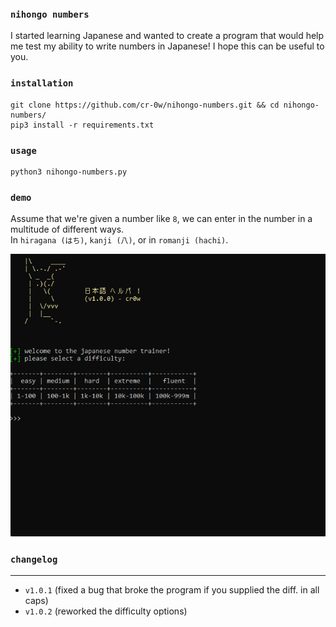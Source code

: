 ### `nihongo numbers`
I started learning Japanese and wanted to create a program that would help me test my ability to write numbers in Japanese! I hope this can be useful to you.

### `installation`
```
git clone https://github.com/cr-0w/nihongo-numbers.git && cd nihongo-numbers/
pip3 install -r requirements.txt
```

### `usage`
```
python3 nihongo-numbers.py 
```

### `demo`
Assume that we're given a number like `8`, we can enter in the number in a multitude of different ways. 
<br> In `hiragana (はち)`, `kanji (八)`, or in `romanji (hachi)`.

![demo](/demo/demo.gif)

### `changelog`
---
- `v1.0.1` (fixed a bug that broke the program if you supplied the diff. in all caps)
- `v1.0.2` (reworked the difficulty options)
